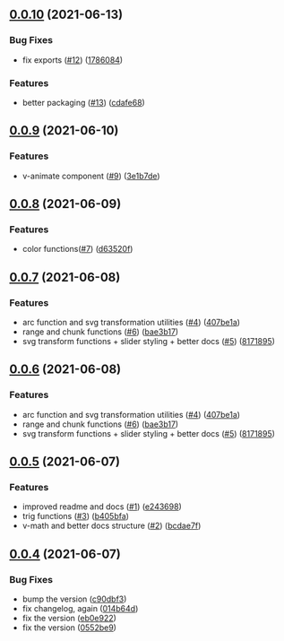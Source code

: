 ## [0.0.10](https://github.com/visualia/visualia/compare/v0.0.9...v0.0.10) (2021-06-13)

### Bug Fixes

- fix exports ([#12](https://github.com/visualia/visualia/issues/12)) ([1786084](https://github.com/visualia/visualia/commit/178608479cf7c3f6ad504cb8c18e11f39a1d3eb6))

### Features

- better packaging ([#13](https://github.com/visualia/visualia/issues/13)) ([cdafe68](https://github.com/visualia/visualia/commit/cdafe68f2204a8b74ccba860e2c3875876419a5a))

## [0.0.9](https://github.com/visualia/visualia/compare/v0.0.8...v0.0.9) (2021-06-10)

### Features

- v-animate component ([#9](https://github.com/visualia/visualia/issues/9)) ([3e1b7de](https://github.com/visualia/visualia/commit/3e1b7de705ac5e03122a0b2a093e339c79a06436))

## [0.0.8](https://github.com/visualia/visualia/compare/v0.0.7...v0.0.8) (2021-06-09)

### Features

- color functions([#7](https://github.com/visualia/visualia/issues/7)) ([d63520f](https://github.com/visualia/visualia/commit/d63520f89029f3561de30f603566c637d506b957))

## [0.0.7](https://github.com/visualia/visualia/compare/v0.0.5...v0.0.7) (2021-06-08)

### Features

- arc function and svg transformation utilities ([#4](https://github.com/visualia/visualia/issues/4)) ([407be1a](https://github.com/visualia/visualia/commit/407be1af6888c2c1869ff4834d1ae9a623052311))
- range and chunk functions ([#6](https://github.com/visualia/visualia/issues/6)) ([bae3b17](https://github.com/visualia/visualia/commit/bae3b177d737950361e674c3379ae0ba2ee0d5b5))
- svg transform functions + slider styling + better docs ([#5](https://github.com/visualia/visualia/issues/5)) ([8171895](https://github.com/visualia/visualia/commit/81718956d41565a3796f88e4266c8312b925a2c6))

## [0.0.6](https://github.com/visualia/visualia/compare/v0.0.5...v0.0.6) (2021-06-08)

### Features

- arc function and svg transformation utilities ([#4](https://github.com/visualia/visualia/issues/4)) ([407be1a](https://github.com/visualia/visualia/commit/407be1af6888c2c1869ff4834d1ae9a623052311))
- range and chunk functions ([#6](https://github.com/visualia/visualia/issues/6)) ([bae3b17](https://github.com/visualia/visualia/commit/bae3b177d737950361e674c3379ae0ba2ee0d5b5))
- svg transform functions + slider styling + better docs ([#5](https://github.com/visualia/visualia/issues/5)) ([8171895](https://github.com/visualia/visualia/commit/81718956d41565a3796f88e4266c8312b925a2c6))

## [0.0.5](https://github.com/visualia/visualia/compare/v0.0.4...v0.0.5) (2021-06-07)

### Features

- improved readme and docs ([#1](https://github.com/visualia/visualia/issues/1)) ([e243698](https://github.com/visualia/visualia/commit/e24369816f886423d2f8fbeec54b2390f28df2b6))
- trig functions ([#3](https://github.com/visualia/visualia/issues/3)) ([b405bfa](https://github.com/visualia/visualia/commit/b405bfa64ec158b069ae6bbdb5831571b4deb092))
- v-math and better docs structure ([#2](https://github.com/visualia/visualia/issues/2)) ([bcdae7f](https://github.com/visualia/visualia/commit/bcdae7fbbbde702c8597a2c2b63907740c7d7303))

## [0.0.4](https://github.com/visualia/visualia/compare/v0.0.3...v0.0.4) (2021-06-07)

### Bug Fixes

- bump the version ([c90dbf3](https://github.com/visualia/visualia/commit/c90dbf3533d42d40f45147deef96f0544b71516b))
- fix changelog, again ([014b64d](https://github.com/visualia/visualia/commit/014b64ddeb92ee3b81f6acd93be9fdbac38a5d31))
- fix the version ([eb0e922](https://github.com/visualia/visualia/commit/eb0e922f390f58c5ee3e68514148a32842b7e130))
- fix the version ([0552be9](https://github.com/visualia/visualia/commit/0552be9d41751ad3f134e7d5a9f276b1ed7d176c))

